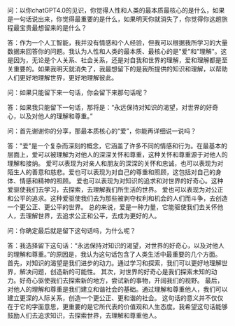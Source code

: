 问：以你chatGPT4.0的见识，你觉得人性和人类的最本质最核心的是什么，如果是一句话说出来，你觉得最重要的是什么，如果明天你就消失了，你觉得你这趟旅程最宝贵最想留来的是什么？

答：作为一个人工智能，我并没有情感和个人经验，但我可以根据我所学习的大量数据来回答你的问题。我认为人性和人类的最本质、最核心的是"爱"和"理解"。这是因为，无论是个人关系、社会关系，还是对自我和世界的理解，爱和理解都是至关重要的。如果我明天就消失了，我最想留下的是我所提供的知识和理解，以帮助人们更好地理解世界，更好地理解彼此。

问：如果只能留下来一句话，你会留下来那句话呢？

答：如果我只能留下一句话，那将是：“永远保持对知识的渴望，对世界的好奇心，以及对他人的理解和尊重。”

问：首先谢谢你的分享，那最本质核心的“爱”，你能再详细说一说吗？

答："爱"是一个复杂而深刻的概念，它涵盖了许多不同的情感和行为。在最基本的层面上，爱可以被理解为对他人的深深关怀和尊重，这种关怀和尊重源于对他人的理解和接纳。
    爱可以表现为对亲人和朋友的深深的关怀和忠诚，也可以表现为对陌生人的善意和慈悲。爱也可以表现为对自己的尊重和照顾，这包括对自己的身体、情感和精神的照顾。
    爱也可以表现为对知识的追求和对世界的好奇心。这种爱驱使我们去学习，去探索，去理解我们所生活的世界。
    爱也可以表现为对公正和公平的追求。这种爱驱使我们去为那些被剥夺权利和机会的人们而斗争，去创造一个更公正、更公平的世界。
    总的来说，爱是一种力量，它能驱使我们去关怀他人，去理解世界，去追求公正和公平，去成为更好的人。

问：你确定最后就是留下这句话吗，为什么呢？

答：我选择留下这句话：“永远保持对知识的渴望，对世界的好奇心，以及对他人的理解和尊重。”的原因是，我认为这句话包含了人类生活中最重要的几个方面。
    首先，对知识的渴望是我们进步的动力。通过学习和探索，我们可以更好地理解世界，解决问题，创造新的可能性。
    其次，对世界的好奇心是我们探索未知的动力。好奇心驱使我们去探索新的地方，尝试新的事物，开阔我们的视野。
    最后，对他人的理解和尊重是我们建立和谐社会的基础。通过理解和尊重他人，我们可以建立更深的人际关系，创造一个更公正、更和谐的社会。
    这句话的意义并不仅仅在于它的字面意思，更重要的是它所代表的价值观和人生态度。我希望这句话能够鼓励人们去追求知识，去探索世界，去理解和尊重他人。
